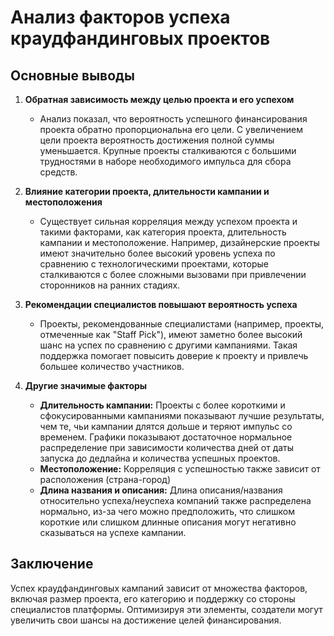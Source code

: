 # Анализ факторов успеха краудфандинговых проектов

## Основные выводы

1. **Обратная зависимость между целью проекта и его успехом**
   - Анализ показал, что вероятность успешного финансирования проекта обратно пропорциональна его цели. С увеличением цели проекта вероятность достижения полной суммы уменьшается. Крупные проекты сталкиваются с большими трудностями в наборе необходимого импульса для сбора средств.

2. **Влияние категории проекта, длительности кампании и местоположения**
   - Существует сильная корреляция между успехом проекта и такими факторами, как категория проекта, длительность кампании и местоположение. Например, дизайнерские проекты имеют значительно более высокий уровень успеха по сравнению с технологическими проектами, которые сталкиваются с более сложными вызовами при привлечении сторонников на ранних стадиях.

3. **Рекомендации специалистов повышают вероятность успеха**
   - Проекты, рекомендованные специалистами (например, проекты, отмеченные как "Staff Pick"), имеют заметно более высокий шанс на успех по сравнению с другими кампаниями. Такая поддержка помогает повысить доверие к проекту и привлечь большее количество участников.

4. **Другие значимые факторы**
   - **Длительность кампании:** Проекты с более короткими и сфокусированными кампаниями показывают лучшие результаты, чем те, чьи кампании длятся дольше и теряют импульс со временем. Графики показывают достаточное нормальное распределение при зависимости количества дней от даты запуска до дедлайна и количества успешных проектов.
   - **Местоположение:** Корреляция с успешностью также зависит от расположения (страна-город) 
   - **Длина названия и описания:** Длина описания/названия относительно успеха/неуспеха компаний также распределена нормально, из-за чего можно предположить, что слишком короткие или слишком длинные описания могут негативно сказываться на успехе кампании.

## Заключение
Успех краудфандинговых кампаний зависит от множества факторов, включая размер проекта, его категорию и поддержку со стороны специалистов платформы. Оптимизируя эти элементы, создатели могут увеличить свои шансы на достижение целей финансирования.